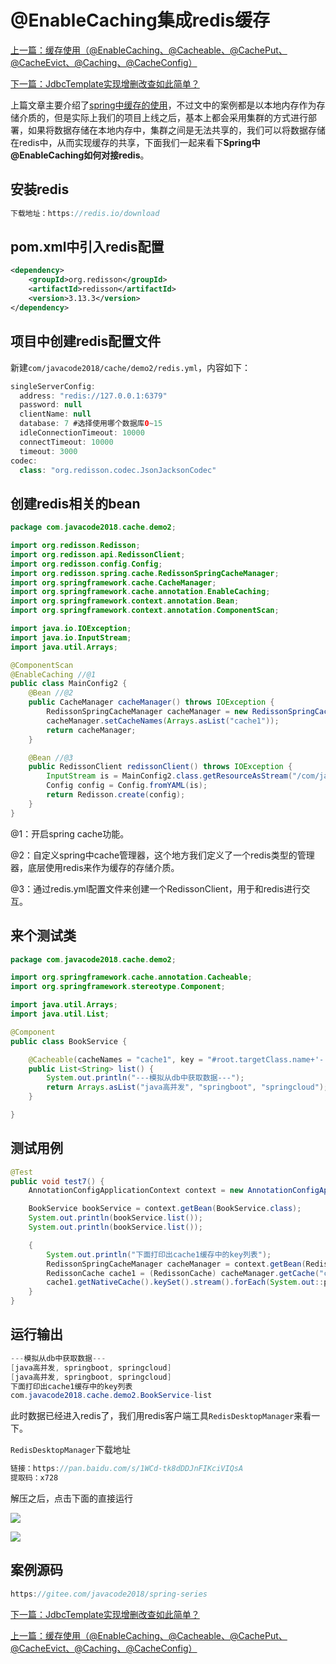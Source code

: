 
# @EnableCaching集成redis缓存

[上一篇：缓存使用（@EnableCaching、@Cacheable、@CachePut、@CacheEvict、@Caching、@CacheConfig）](http://www.itsoku.com/course/5/122)

[下一篇：JdbcTemplate实现增删改查如此简单？](http://www.itsoku.com/course/5/124)

上篇文章主要介绍了[spring中缓存的使用](http://www.itsoku.com/course/5/122)，不过文中的案例都是以本地内存作为存储介质的，但是实际上我们的项目上线之后，基本上都会采用集群的方式进行部署，如果将数据存储在本地内存中，集群之间是无法共享的，我们可以将数据存储在redis中，从而实现缓存的共享，下面我们一起来看下**Spring中@EnableCaching如何对接redis**。

## 安装redis

```java
下载地址：https://redis.io/download
```

## pom.xml中引入redis配置

```xml
<dependency>
    <groupId>org.redisson</groupId>
    <artifactId>redisson</artifactId>
    <version>3.13.3</version>
</dependency>
```

## 项目中创建redis配置文件

新建`com/javacode2018/cache/demo2/redis.yml`，内容如下：

```java
singleServerConfig:
  address: "redis://127.0.0.1:6379"
  password: null
  clientName: null
  database: 7 #选择使用哪个数据库0~15
  idleConnectionTimeout: 10000
  connectTimeout: 10000
  timeout: 3000
codec:
  class: "org.redisson.codec.JsonJacksonCodec"
```

## 创建redis相关的bean

```java
package com.javacode2018.cache.demo2;

import org.redisson.Redisson;
import org.redisson.api.RedissonClient;
import org.redisson.config.Config;
import org.redisson.spring.cache.RedissonSpringCacheManager;
import org.springframework.cache.CacheManager;
import org.springframework.cache.annotation.EnableCaching;
import org.springframework.context.annotation.Bean;
import org.springframework.context.annotation.ComponentScan;

import java.io.IOException;
import java.io.InputStream;
import java.util.Arrays;

@ComponentScan
@EnableCaching //@1
public class MainConfig2 {
    @Bean //@2
    public CacheManager cacheManager() throws IOException {
        RedissonSpringCacheManager cacheManager = new RedissonSpringCacheManager(this.redissonClient());
        cacheManager.setCacheNames(Arrays.asList("cache1"));
        return cacheManager;
    }

    @Bean //@3
    public RedissonClient redissonClient() throws IOException {
        InputStream is = MainConfig2.class.getResourceAsStream("/com/javacode2018/cache/demo2/redis.yml");
        Config config = Config.fromYAML(is);
        return Redisson.create(config);
    }
}
```

@1：开启spring cache功能。

@2：自定义spring中cache管理器，这个地方我们定义了一个redis类型的管理器，底层使用redis来作为缓存的存储介质。

@3：通过redis.yml配置文件来创建一个RedissonClient，用于和redis进行交互。

## 来个测试类

```java
package com.javacode2018.cache.demo2;

import org.springframework.cache.annotation.Cacheable;
import org.springframework.stereotype.Component;

import java.util.Arrays;
import java.util.List;

@Component
public class BookService {

    @Cacheable(cacheNames = "cache1", key = "#root.targetClass.name+'-'+#root.method.name")
    public List<String> list() {
        System.out.println("---模拟从db中获取数据---");
        return Arrays.asList("java高并发", "springboot", "springcloud");
    }

}
```

## 测试用例

```java
@Test
public void test7() {
    AnnotationConfigApplicationContext context = new AnnotationConfigApplicationContext(MainConfig2.class);

    BookService bookService = context.getBean(BookService.class);
    System.out.println(bookService.list());
    System.out.println(bookService.list());

    {
        System.out.println("下面打印出cache1缓存中的key列表");
        RedissonSpringCacheManager cacheManager = context.getBean(RedissonSpringCacheManager.class);
        RedissonCache cache1 = (RedissonCache) cacheManager.getCache("cache1");
        cache1.getNativeCache().keySet().stream().forEach(System.out::println);
    }
}
```

## 运行输出

```java
---模拟从db中获取数据---
[java高并发, springboot, springcloud]
[java高并发, springboot, springcloud]
下面打印出cache1缓存中的key列表
com.javacode2018.cache.demo2.BookService-list
```

此时数据已经进入redis了，我们用redis客户端工具`RedisDesktopManager`来看一下。

`RedisDesktopManager`下载地址

```java
链接：https://pan.baidu.com/s/1WCd-tk8dDDJnFIKciVIQsA 
提取码：x728
```

解压之后，点击下面的直接运行

![](d:\pic-md/1641959074-ce92a2945d2319da59fc86d71213e4ba.png)

![](d:\pic-md/1641959074-2c79ee6f5e520dbfcdcc778cb9166982.png)

## 案例源码

```java
https://gitee.com/javacode2018/spring-series
```

[下一篇：JdbcTemplate实现增删改查如此简单？](http://www.itsoku.com/course/5/124)

[上一篇：缓存使用（@EnableCaching、@Cacheable、@CachePut、@CacheEvict、@Caching、@CacheConfig）](http://www.itsoku.com/course/5/122)